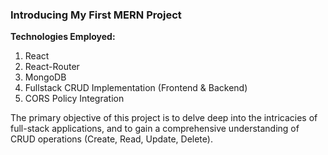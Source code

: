 ### Introducing My First MERN Project

**Technologies Employed:**

1. React
2. React-Router
3. MongoDB
4. Fullstack CRUD Implementation (Frontend & Backend)
5. CORS Policy Integration

The primary objective of this project is to delve deep into the intricacies of full-stack applications, and to gain a comprehensive understanding of CRUD operations (Create, Read, Update, Delete).

